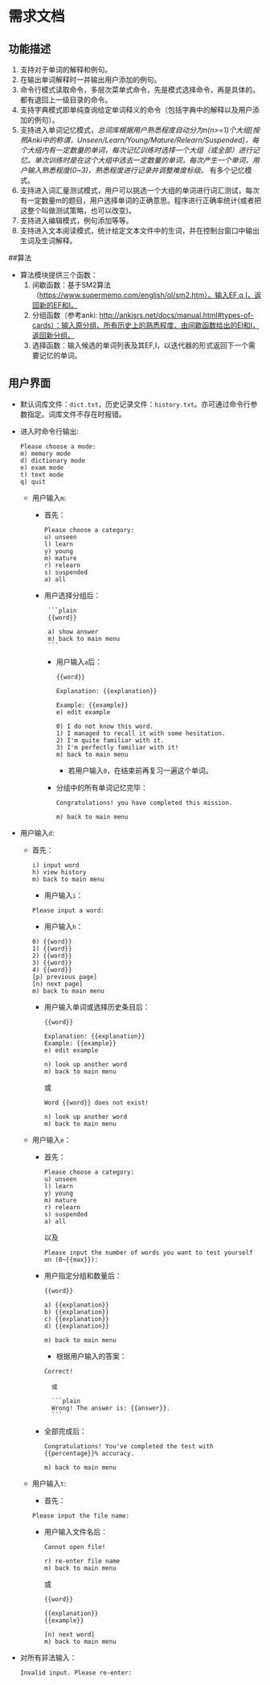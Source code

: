 # 需求文档

## 功能描述
1. 支持对于单词的解释和例句。
2. 在输出单词解释时一并输出用户添加的例句。
3. 命令行模式读取命令，多层次菜单式命令，先是模式选择命令，再是具体的。都有退回上一级目录的命令。
4. 支持字典模式即单纯查询给定单词释义的命令（包括字典中的解释以及用户添加的例句）。
5. 支持进入单词记忆模式，*总词库根据用户熟悉程度自动分为n(n>=1)个大组[按照Anki中的称谓，Unseen/Learn/Young/Mature/Relearn/Suspended]，每个大组内有一定数量的单词，每次记忆训练时选择一个大组（或全部）进行记忆。单次训练时是在这个大组中选去一定数量的单词，每次产生一个单词，用户输入熟悉程度(0~3)，熟悉程度进行记录并调整难度标级。* 有多个记忆模式。
6. 支持进入词汇量测试模式，用户可以挑选一个大组的单词进行词汇测试，每次有一定数量m的题目，用户选择单词的正确意思。程序进行正确率统计(或者把这整个叫做测试策略，也可以改变)。
7. 支持进入编辑模式，例句添加等等。
8. 支持进入文本阅读模式，统计给定文本文件中的生词，并在控制台窗口中输出生词及生词解释。

##算法
- 算法模块提供三个函数：
	1. 间歇函数：基于SM2算法（https://www.supermemo.com/english/ol/sm2.htm）。输入EF,q,I，返回新的EF和I。
	2. 分组函数（参考anki: http://ankisrs.net/docs/manual.html#types-of-cards）：输入原分组、所有历史上的熟悉程度、由间歇函数给出的EI和I，返回新分组。
	3. 选择函数：输入候选的单词列表及其EF,I，以迭代器的形式返回下一个需要记忆的单词。

## 用户界面
- 默认词库文件：`dict.txt`，历史记录文件：`history.txt`。亦可通过命令行参数指定。词库文件不存在时报错。
- 进入时命令行输出:

    ```plain
    Please choose a mode:
    m) memory mode
    d) dictionary mode
    e) exam mode
    t) text mode
    q) quit
    ```

    - 用户输入`m`:
        - 首先：
	        ```plain
	        Please choose a category:
	        u) unseen
	        l) learn
	        y) young
	        m) mature
	        r) relearn
	        s) suspended
	        a) all
	        ```
	     - 用户选择分组后：

		        ```plain
		        {{word}}
		
		        a) show answer
		        m) back to main menu
		        ```
		    - 用户输入`a`后：
	
				```plain
				{{word}}
	
				Explanation: {{explanation}}
				
				Example: {{example}}
				e) edit example
	
				0) I do not know this word.
				1) I managed to recall it with some hesitation.
				2) I'm quite familiar with it.
				3) I'm perfectly familiar with it!
				m) back to main menu
				```
	
				- 若用户输入`0`，在结束前再复习一遍这个单词。
	
			- 分组中的所有单词记忆完毕：
	        
			    ```plain
		        Congratulations! you have completed this mission.
	
				m) back to main menu
		        ```

- 用户输入`d`:
	- 首先：
		
		```plain
		i) input word
		h) view history
		m) back to main menu
		```
		- 用户输入`i`：
		```plain
		Please input a word:
		```
		- 用户输入`h`：
		```plain
		0) {{word}}
		1) {{word}}
		2) {{word}}
		3) {{word}}
		4) {{word}}
		[p) previous page]
		[n) next page]
		m) back to main menu
		```

		- 用户输入单词或选择历史条目后：
			```plain
			{{word}}

			Explanation: {{explanation}}
			Example: {{example}}
			e) edit example

			n) look up another word
			m) back to main menu
			```

			或
			```plain
			Word {{word}} does not exist!

			n) look up another word
			m) back to main menu
			```

	- 用户输入`e`：
        - 首先：
	        ```plain
	        Please choose a category:
	        u) unseen
	        l) learn
	        y) young
	        m) mature
	        r) relearn
	        s) suspended
	        a) all
	        ```
			以及
			```plain
			Please input the number of words you want to test yourself on (0~{{max}}):
			```
	     - 用户指定分组和数量后：
		     ```plain
		     {{word}}
		     
		     a) {{explanation}}
		     b) {{explanation}}
		     c) {{explanation}}
		     d) {{explanation}}

			 m) back to main menu
		     ```
		     - 根据用户输入的答案：
		     ```plain
		     Correct!
		     ```
		     
			     或
		     
			     ```plain
			     Wrong! The answer is: {{answer}}.
			     ```
	     - 全部完成后：
		     ```plain
		     Congratulations! You've completed the test with {{percentage}}% accuracy.

			 m) back to main menu
		     ```

	- 用户输入`t`:
		- 首先：
		```plain
		Please input the file name:
		```
		- 用户输入文件名后：
			```plain
			Cannot open file!

			r) re-enter file name
			m) back to main menu
			```

			或
		
			```plain
			{{word}}

			{{explanation}}
			{{example}}

			[n) next word]
			m) back to main menu
			```

- 对所有非法输入：
	```plain
	Invalid input. Please re-enter:
	```
